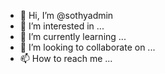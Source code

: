 - 👋 Hi, I’m @sothyadmin
- 👀 I’m interested in ...
- 🌱 I’m currently learning ...
- 💞️ I’m looking to collaborate on ...
- 📫 How to reach me ...

<!---
sothyadmin/sothyadmin is a ✨ special ✨ repository because its `README.md` (this file) appears on your GitHub profile.
You can click the Preview link to take a look at your changes.
--->
